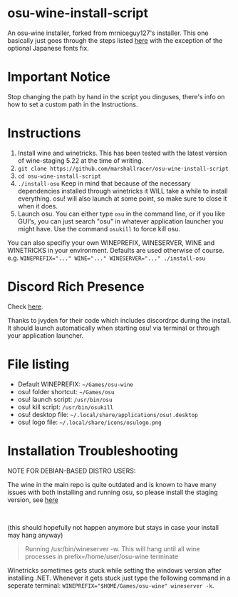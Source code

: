 # osu-wine-install-script

An osu-wine installer, forked from mrniceguy127's installer. This one basically just goes through the steps listed [here](https://osu.ppy.sh/community/forums/topics/367783) with the exception of the optional Japanese fonts fix.

# Important Notice
Stop changing the path by hand in the script you dinguses, there's info on how to set a custom path in the Instructions.

# Instructions

1. Install wine and winetricks. This has been tested with the latest version of wine-staging 5.22 at the time of writing.
2. `git clone https://github.com/marshallracer/osu-wine-install-script`
3. `cd osu-wine-install-script`
4. `./install-osu` Keep in mind that because of the necessary dependencies installed through winetricks it WILL take a while to install everything. osu! will also launch at some point, so make sure to close it when it does.
5. Launch osu. You can either type `osu` in the command line, or if you like GUI's, you can just search "osu" in whatever application launcher you might have. Use the command `osukill` to force kill osu.

You can also specifiy your own WINEPREFIX, WINESERVER, WINE and WINETRICKS in your environment. Defaults are used otherwise of course. e.g. `WINEPREFIX="..." WINE="..." WINESERVER="..." ./install-osu`

# Discord Rich Presence

Check [here](https://osu.ppy.sh/community/forums/topics/1005264?start=7313104).

Thanks to jvyden for their code which includes discordrpc during the install. It should launch automatically when starting osu! via terminal or through your application launcher.

# File listing

- Default WINEPREFIX: `~/Games/osu-wine`
- osu! folder shortcut: `~/Games/osu`
- osu! launch script: `/usr/bin/osu`
- osu! kill script: `/usr/bin/osukill`
- osu! desktop file: `~/.local/share/applications/osu!.desktop`
- osu! logo file: `~/.local/share/icons/osulogo.png`


# Installation Troubleshooting

NOTE FOR DEBIAN-BASED DISTRO USERS:

The wine in the main repo is quite outdated and is known to have many issues with both installing and running osu, so please install the staging version, see [here](https://wiki.winehq.org/Debian)

<br>

(this should hopefully not happen anymore but stays in case your install may hang anyway)

> Running /usr/bin/wineserver -w. This will hang until all wine processes in prefix=/home/user/osu-wine terminate

Winetricks sometimes gets stuck while setting the windows version after installing .NET. Whenever it gets stuck just type the following command in a seperate terminal: `WINEPREFIX="$HOME/Games/osu-wine" wineserver -k`.
